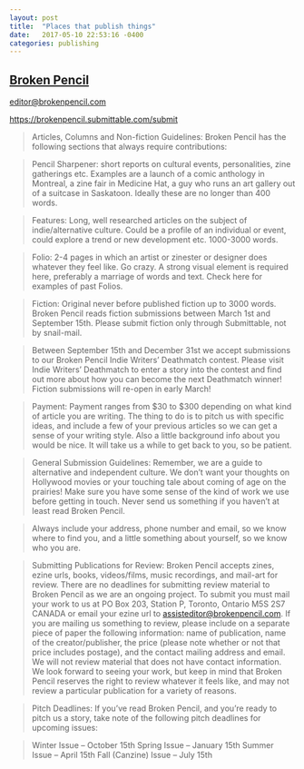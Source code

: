 ```yaml
---
layout: post
title:  "Places that publish things"
date:   2017-05-10 22:53:16 -0400
categories: publishing
---
```


## <a href="http://www.brokenpencil.com/submissions">Broken Pencil</a>

<a href="mailto:editor@brokenpencil.com">editor@brokenpencil.com</a>

<a href="https://brokenpencil.submittable.com/submit">https://brokenpencil.submittable.com/submit</a>

> Articles, Columns and Non-fiction Guidelines:
Broken Pencil has the following sections that always require contributions:

> Pencil Sharpener: short reports on cultural events, personalities, zine gatherings etc. Examples are a launch of a comic anthology in Montreal, a zine fair in Medicine Hat, a guy who runs an art gallery out of a suitcase in Saskatoon. Ideally these are no longer than 400 words.

> Features: Long, well researched articles on the subject of indie/alternative culture. Could be a profile of an individual or event, could explore a trend or new development etc. 1000-3000 words.

> Folio: 2-4 pages in which an artist or zinester or designer does whatever they feel like. Go crazy. A strong visual element is required here, preferably a marriage of words and text. Check here for examples of past Folios.

> Fiction: Original never before published fiction up to 3000 words. Broken Pencil reads fiction submissions between March 1st and September 15th. Please submit fiction only through Submittable, not by snail-mail.

> Between September 15th and December 31st we accept submissions to our Broken Pencil Indie Writers’ Deathmatch contest. Please visit Indie Writers’ Deathmatch to enter a story into the contest and find out more about how you can become the next Deathmatch winner! Fiction submissions will re-open in early March!

> Payment:
> Payment ranges from $30 to $300 depending on what kind of article you are writing. The thing to do is to pitch us with specific ideas, and include a few of your previous articles so we can get a sense of your writing style. Also a little background info about you would be nice. It will take us a while to get back to you, so be patient.

> General Submission Guidelines:
> Remember, we are a guide to alternative and independent culture. We don’t want your thoughts on Hollywood movies or your touching tale about coming of age on the prairies! Make sure you have some sense of the kind of work we use before getting in touch. Never send us something if you haven’t at least read Broken Pencil.

> Always include your address, phone number and email, so we know where to find you, and a little something about yourself, so we know who you are.

> Submitting Publications for Review:
> Broken Pencil accepts zines, ezine urls, books, videos/films, music recordings, and mail-art for review. There are no deadlines for submitting review material to Broken Pencil as we are an ongoing project. To submit you must mail your work to us at PO Box 203, Station P, Toronto, Ontario M5S 2S7 CANADA or email your ezine url to assisteditor@brokenpencil.com. If you are mailing us something to review, please include on a separate piece of paper the following information: name of publication, name of the creator/publisher, the price (please note whether or not that price includes postage), and the contact mailing address and email. We will not review material that does not have contact information. We look forward to seeing your work, but keep in mind that Broken Pencil reserves the right to review whatever it feels like, and may not review a particular publication for a variety of reasons.

> Pitch Deadlines:
> If you’ve read Broken Pencil, and you’re ready to pitch us a story, take note of the following pitch deadlines for upcoming issues:

> Winter Issue – October 15th
> Spring Issue – January 15th
> Summer Issue – April 15th
> Fall (Canzine) Issue – July 15th